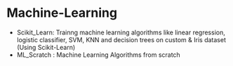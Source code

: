 # Machine-Learning
* Scikit_Learn: Trainng machine learning algorithms like linear regression, logistic classifier, SVM, KNN and decision trees on custom & Iris dataset (Using Scikit-Learn)
* ML_Scratch : Machine Learning Algorithms from scratch
